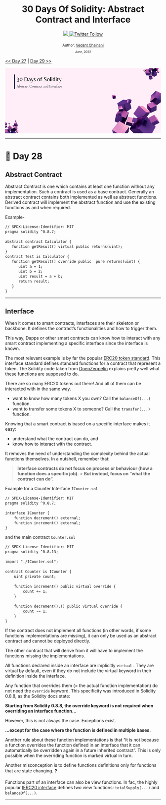 <div align="center">
  <h1> 30 Days Of Solidity: Abstract Contract and Interface</h1>
  <a class="header-badge" target="_blank" href="https://dev.to/envoy_">
  <img src="https://img.shields.io/badge/dev.to-0A0A0A?style=for-the-badge&logo=devdotto&logoColor=white">
  </a>
  <a class="header-badge" target="_blank" href="https://twitter.com/Envoy_1084">
  <img alt="Twitter Follow" src="https://img.shields.io/twitter/follow/Envoy_1084?style=social">
  </a>

<sub>Author:
<a href="https://dev.to/envoy_" target="_blank">Vedant Chainani</a><br>
<small> June, 2022</small>
</sub>

</div>

[<< Day 27](../Day%2027%20-%20Libraries/readme.md) | [Day 29 >>](../Day%2029%20-%20Assembly/readme.md)

![Cover](./cover.png)

---

# 📔 Day 28

## Abstract Contract

Abstract Contract is one which contains at least one function without any implementation. Such a contract is used as a base contract. Generally an abstract contract contains both implemented as well as abstract functions. Derived contract will implement the abstract function and use the existing functions as and when required.

Example-

```solidity
// SPDX-License-Identifier: MIT
pragma solidity ^0.8.7;

abstract contract Calculator {
   function getResult() virtual public returns(uint);
}
contract Test is Calculator {
   function getResult() override public  pure returns(uint) {
      uint a = 1;
      uint b = 2;
      uint result = a + b;
      return result;
   }
}
```

---

## Interface

When it comes to smart contracts, interfaces are their skeleton or backbone. It defines the contract’s functionalities and how to trigger them.

This way, Dapps or other smart contracts can know how to interact with any smart contract implementing a specific interface since the interface is known.

The most relevant example is by far the popular [ERC20 token standard](https://ethereum.org/en/developers/docs/standards/tokens/erc-20/). This interface standard defines standard functions for a contract that represent a token. The Solidity code taken from [OpenZeppelin](https://github.com/OpenZeppelin/openzeppelin-contracts/blob/master/contracts/token/ERC20/IERC20.sol) explains pretty well what these functions are supposed to do.

There are so many ERC20 tokens out there! And all of them can be interacted with in the same way.

- want to know how many tokens X you own? Call the `balanceOf(...) `function.
- want to transfer some tokens X to someone? Call the `transfer(...) `function.

Knowing that a smart contract is based on a specific interface makes it easy:

- understand what the contract can do, and
- know how to interact with the contract.

It removes the need of understanding the complexity behind the actual functions themselves. In a nutshell, remember that:

> **Interface contracts do not focus on process or behaviour (how a function does a specific job).** > **But instead, focus on “what the contract can do”.**

Example for a Counter Interface `ICounter.sol`

```solidity
// SPDX-License-Identifier: MIT
pragma solidity ^0.8.7;

interface ICounter {
    function decrement() external;
    function increment() external;
}
```

and the main contract `Counter.sol`

```solidity
// SPDX-License-Identifier: MIT
pragma solidity ^0.8.13;

import "./ICounter.sol";

contract Counter is ICounter {
    uint private count;

    function increment() public virtual override {
        count += 1;
    }

    function decrement();() public virtual override {
        count -= 1;
    }
}
```

If the contract does not implement all functions (in other words, if some functions implementations are missing), it can only be used as an abstract contract and cannot be deployed directly.

The other contract that will derive from it will have to implement the functions missing the implementations.

All functions declared inside an interface are implicitly `virtual` . They are virtual by default, even if they do not include the virtual keyword in their definition inside the interface.

Any function that overrides them (= the actual function implementation) do not need the `override` keyword. This specificity was introduced in Solidity 0.8.8, as the Solidity docs state:

**Starting from Solidity 0.8.8, the override keyword is not required when overriding an interface function…**

However, this is not always the case. Exceptions exist.

**…except for the case where the function is defined in multiple bases.**

Another rule about these function implementations is that “it is not because a function overrides the function defined in an interface that it can automatically be overridden again in a future inherited contract”. This is only possible when the overriding function is marked virtual in turn.

Another misconception is to define functions definitions only for functions that are state changing. ❓

Functions part of an interface can also be view functions. In fac, the highly popular [IERC20 interface](https://github.com/OpenZeppelin/openzeppelin-contracts/blob/master/contracts/token/ERC20/IERC20.sol) defines two view functions: `totalSupply(...)` and `balanceOf(...)`.

---
